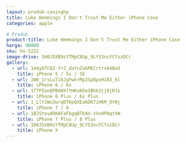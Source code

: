 ```yaml
---
layout: produk-casinghp
title: Luke Hemmings I Don't Trust Me Either iPhone Case
categories: apple

# Produk
product-title: Luke Hemmings I Don't Trust Me Either iPhone Case
harga: 90000
sku: hn-5222
image-drive: 1H0J5XB9sYTMpC8Up_9LY53ncFCfszDCr
gallery:
  - url: 1m4yO7CQZ-YrZ_daYuZakMECrtrsb4Bod
    title: iPhone 5 / 5s / SE
  - url: 1W8_1rsLuTi8JgFwhrMp2Sp8poHiN3_6l
    title: iPhone 6 / 6s
  - url: 1T7PZanQPB4WXfYHKxKDo1Bhk3jj8jRJs
    title: iPhone 6 Plus / 6s Plus
  - url: 1_LlYJWu3wrqDTKpQXEa6DKTiH6M_OtNj
    title: iPhone 7 / 8
  - url: 1BJStovARKAFaFbgqBTKAU-zVv0P0qtVW
    title: iPhone 7 Plus / 8 Plus
  - url: 1H0J5XB9sYTMpC8Up_9LY53ncFCfszDCr
    title: iPhone X
---
```


